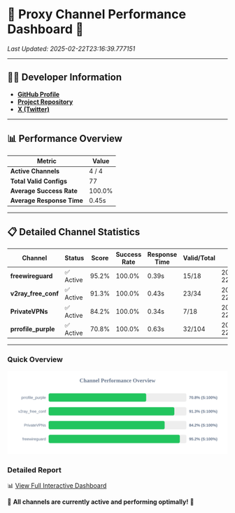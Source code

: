 # 🌟 Proxy Channel Performance Dashboard 🌟

_Last Updated: 2025-02-22T23:16:39.777151_

---

## 👩‍💻 Developer Information

- **[GitHub Profile](https://github.com/4n0nymou3)**  
- **[Project Repository](https://github.com/4n0nymou3/multi-proxy-config-fetcher)**  
- **[X (Twitter)](https://x.com/4n0nymou3)**  

---

## 📊 Performance Overview

| Metric                | Value       |
|-----------------------|-------------|
| **Active Channels**   | 4 / 4       |
| **Total Valid Configs** | 77          |
| **Average Success Rate** | 100.0%      |
| **Average Response Time** | 0.45s       |

---

## 📋 Detailed Channel Statistics

| Channel          | Status     | Score  | Success Rate | Response Time | Valid/Total | Last Success               |
|------------------|------------|--------|--------------|---------------|-------------|----------------------------|
| **freewireguard**  | ✅ Active  | 95.2%  | 100.0% | 0.39s         | 15/18       | 2025-02-22T23:16:39.775398 |
| **v2ray_free_conf**  | ✅ Active  | 91.3%  | 100.0% | 0.43s         | 23/34       | 2025-02-22T23:16:38.985323 |
| **PrivateVPNs**  | ✅ Active  | 84.2%  | 100.0% | 0.34s         | 7/18       | 2025-02-22T23:16:39.358655 |
| **prrofile_purple**  | ✅ Active  | 70.8%  | 100.0% | 0.63s         | 32/104       | 2025-02-22T23:16:38.474682 |

---

### Quick Overview
<div align="center">
  <a href="https://raw.githubusercontent.com/nullluser/NullRepo/refs/heads/main/assets/channel_stats_chart.svg">
    <img src="https://raw.githubusercontent.com/nullluser/NullRepo/refs/heads/main/assets/channel_stats_chart.svg" alt="Source Performance Statistics" width="800">
  </a>
</div>

### Detailed Report
📊 [View Full Interactive Dashboard](https://htmlpreview.github.io/?https://github.com/nullluser/NullRepo/blob/main/assets/performance_report.html)

🎉 **All channels are currently active and performing optimally!** 🎉
